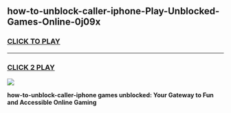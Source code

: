 
## how-to-unblock-caller-iphone-Play-Unblocked-Games-Online-0j09x
<h3>
<a href="https://premium76.site?title=how-to-unblock-caller-iphone&ref=25A">CLICK TO PLAY</a></h3>
<hr>

<h3>
<a href="https://premium76.site?title=how-to-unblock-caller-iphone&ref=25A">CLICK 2 PLAY</a>
  
</h3>

<a href="https://premium76.site?title=how-to-unblock-caller-iphone&ref=25A"><img src="https://clearcache.store/games.png"></a>


**how-to-unblock-caller-iphone games unblocked: Your Gateway to Fun and Accessible Online Gaming**
